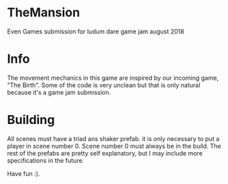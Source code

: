 # TheMansion
Even Games submission for ludum dare game jam august 2018

# Info
The movement mechanics in this game are inspired by our incoming game, "The Birth".
Some of the code is very unclean but that is only natural because it's a game jam submission.

# Building
All scenes must have a triad ans shaker prefab. it is only necessary to put a player in scene number 0.
Scene number 0 must always be in the build.
The rest of the prefabs are pretty self explanatory, but I may include more specifications in the future.

Have fun :).

